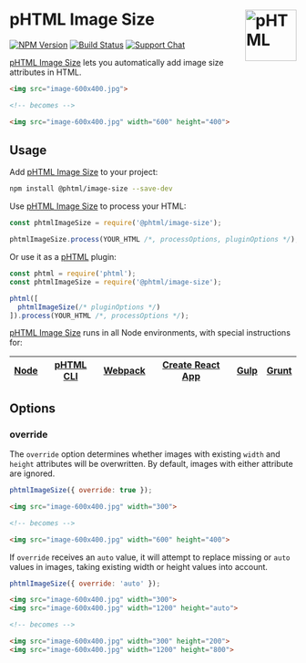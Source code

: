 # pHTML Image Size [<img src="https://phtmlorg.github.io/phtml/logo.svg" alt="pHTML" width="90" height="90" align="right">][phtml]

[![NPM Version][npm-img]][npm-url]
[![Build Status][cli-img]][cli-url]
[![Support Chat][git-img]][git-url]

[pHTML Image Size] lets you automatically add image size attributes in HTML.

```html
<img src="image-600x400.jpg">

<!-- becomes -->

<img src="image-600x400.jpg" width="600" height="400">
```

## Usage

Add [pHTML Image Size] to your project:

```bash
npm install @phtml/image-size --save-dev
```

Use [pHTML Image Size] to process your HTML:

```js
const phtmlImageSize = require('@phtml/image-size');

phtmlImageSize.process(YOUR_HTML /*, processOptions, pluginOptions */);
```

Or use it as a [pHTML] plugin:

```js
const phtml = require('phtml');
const phtmlImageSize = require('@phtml/image-size');

phtml([
  phtmlImageSize(/* pluginOptions */)
]).process(YOUR_HTML /*, processOptions */);
```

[pHTML Image Size] runs in all Node environments, with special instructions for:

| [Node](INSTALL.md#node) | [pHTML CLI](INSTALL.md#phtml-cli) | [Webpack](INSTALL.md#webpack) | [Create React App](INSTALL.md#create-react-app) | [Gulp](INSTALL.md#gulp) | [Grunt](INSTALL.md#grunt) |
| --- | --- | --- | --- | --- | --- |

## Options

### override

The `override` option determines whether images with existing `width` and
`height` attributes will be overwritten. By default, images with either
attribute are ignored.

```js
phtmlImageSize({ override: true });
```

```html
<img src="image-600x400.jpg" width="300">

<!-- becomes -->

<img src="image-600x400.jpg" width="600" height="400">
```

If `override` receives an `auto` value, it will attempt to replace missing or
`auto` values in images, taking existing width or height values into account.

```js
phtmlImageSize({ override: 'auto' });
```

```html
<img src="image-600x400.jpg" width="300">
<img src="image-600x400.jpg" width="1200" height="auto">

<!-- becomes -->

<img src="image-600x400.jpg" width="300" height="200">
<img src="image-600x400.jpg" width="1200" height="800">
```

[cli-img]: https://img.shields.io/travis/phtmlorg/phtml-image-size.svg
[cli-url]: https://travis-ci.org/phtmlorg/phtml-image-size
[git-img]: https://img.shields.io/badge/support-chat-blue.svg
[git-url]: https://gitter.im/phtmlorg/phtml
[npm-img]: https://img.shields.io/npm/v/@phtml/image-size.svg
[npm-url]: https://www.npmjs.com/package/@phtml/image-size

[pHTML]: https://github.com/phtmlorg/phtml
[pHTML Image Size]: https://github.com/phtmlorg/phtml-image-size
